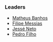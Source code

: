 ### Leaders
* [Matheus Banhos](mailto:matheus.banhos@owasp.org)
* [Filipe Messias](mailto:filipe.messias@owasp.org)
* [Jessé Neto](mailto:filipe.messias@owasp.org)
* [Pedro Filho](mailto:filipe.messias@owasp.org)
